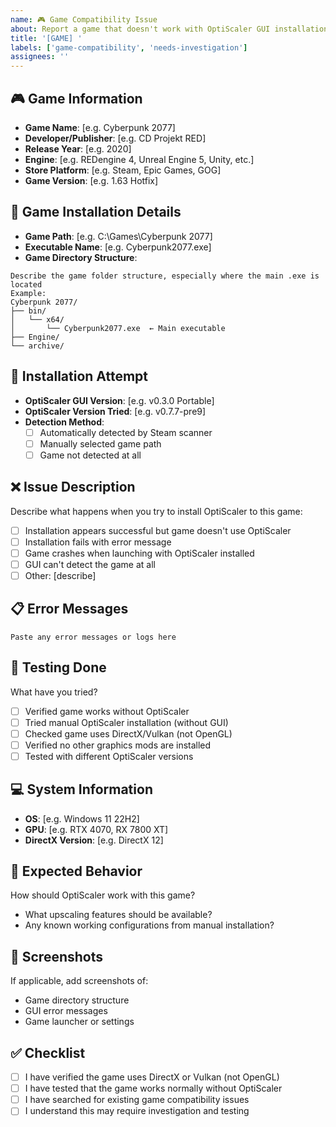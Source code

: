 ```yaml
---
name: 🎮 Game Compatibility Issue
about: Report a game that doesn't work with OptiScaler GUI installation
title: '[GAME] '
labels: ['game-compatibility', 'needs-investigation']
assignees: ''
---
```


## 🎮 Game Information
- **Game Name**: [e.g. Cyberpunk 2077]
- **Developer/Publisher**: [e.g. CD Projekt RED]
- **Release Year**: [e.g. 2020]
- **Engine**: [e.g. REDengine 4, Unreal Engine 5, Unity, etc.]
- **Store Platform**: [e.g. Steam, Epic Games, GOG]
- **Game Version**: [e.g. 1.63 Hotfix]

## 📁 Game Installation Details
- **Game Path**: [e.g. C:\Games\Cyberpunk 2077]
- **Executable Name**: [e.g. Cyberpunk2077.exe]
- **Game Directory Structure**: 
```
Describe the game folder structure, especially where the main .exe is located
Example:
Cyberpunk 2077/
├── bin/
│   └── x64/
│       └── Cyberpunk2077.exe  ← Main executable
├── Engine/
└── archive/
```

## 🔧 Installation Attempt
- **OptiScaler GUI Version**: [e.g. v0.3.0 Portable]
- **OptiScaler Version Tried**: [e.g. v0.7.7-pre9]
- **Detection Method**: 
  - [ ] Automatically detected by Steam scanner
  - [ ] Manually selected game path
  - [ ] Game not detected at all

## ❌ Issue Description
Describe what happens when you try to install OptiScaler to this game:
- [ ] Installation appears successful but game doesn't use OptiScaler
- [ ] Installation fails with error message
- [ ] Game crashes when launching with OptiScaler installed
- [ ] GUI can't detect the game at all
- [ ] Other: [describe]

## 📋 Error Messages
```
Paste any error messages or logs here
```

## 🧪 Testing Done
What have you tried?
- [ ] Verified game works without OptiScaler
- [ ] Tried manual OptiScaler installation (without GUI)
- [ ] Checked game uses DirectX/Vulkan (not OpenGL)
- [ ] Verified no other graphics mods are installed
- [ ] Tested with different OptiScaler versions

## 💻 System Information
- **OS**: [e.g. Windows 11 22H2]
- **GPU**: [e.g. RTX 4070, RX 7800 XT]
- **DirectX Version**: [e.g. DirectX 12]

## 🎯 Expected Behavior
How should OptiScaler work with this game?
- What upscaling features should be available?
- Any known working configurations from manual installation?

## 📸 Screenshots
If applicable, add screenshots of:
- Game directory structure
- GUI error messages
- Game launcher or settings

## ✅ Checklist
- [ ] I have verified the game uses DirectX or Vulkan (not OpenGL)
- [ ] I have tested that the game works normally without OptiScaler
- [ ] I have searched for existing game compatibility issues
- [ ] I understand this may require investigation and testing
